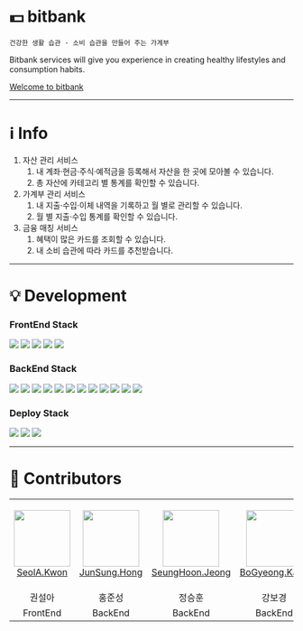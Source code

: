 # 💵 bitbank

`건강한 생활 습관 · 소비 습관을 만들어 주는 가계부`

Bitbank services will give you experience in creating healthy lifestyles and consumption habits.

[Welcome to bitbank](https://bithumb.bitbank.click)

---

# ℹ️ Info

1. 자산 관리 서비스
   1. 내 계좌·현금·주식·예적금을 등록해서 자산을 한 곳에 모아볼 수 있습니다.
   2. 총 자산에 카테고리 별 통계를 확인할 수 있습니다.
2. 가계부 관리 서비스
   1. 내 지출·수입·이체 내역을 기록하고 월 별로 관리할 수 있습니다.
   2. 월 별 지출·수입 통계를 확인할 수 있습니다.
3. 금융 매칭 서비스
   1. 혜택이 많은 카드를 조회할 수 있습니다.
   2. 내 소비 습관에 따라 카드를 추천받습니다.

---

# 💡 Development

### FrontEnd Stack

<img src="https://img.shields.io/badge/html5-E34F26?style=for-the-badge&logo=html5&logoColor=white"> <img src="https://img.shields.io/badge/css3-1572B6?style=for-the-badge&logo=css3&logoColor=white"> <img src="https://img.shields.io/badge/javascript-F7DF1E?style=for-the-badge&logo=javascript&logoColor=black"> <img src="https://img.shields.io/badge/react-61DAFB?style=for-the-badge&logo=react&logoColor=black"> <img src="https://img.shields.io/badge/redux-764ABC?style=for-the-badge&logo=redux&logoColor=white"> <!-- <img src="https://img.shields.io/badge/next.js-000000?style=for-the-badge&logo=next.js&logoColor=white"> -->

### BackEnd Stack

<img src="https://img.shields.io/badge/java-007396?style=for-the-badge&logo=java&logoColor=white"> <img src="https://img.shields.io/badge/springboot-6DB33F?style=for-the-badge&logo=springboot&logoColor=white"> <img src="https://img.shields.io/badge/gradle-02303A?style=for-the-badge&logo=gradle&logoColor=white"> <img src="https://img.shields.io/badge/json%20web%20tokens-000000?style=for-the-badge&logo=json%20web%20tokens&logoColor=white"> <img src="https://img.shields.io/badge/swagger-85EA2D?style=for-the-badge&logo=swagger&logoColor=white"> <img src="https://img.shields.io/badge/apache%20kafka-231F20?style=for-the-badge&logo=apachekafka&logoColor=white"> <img src="https://img.shields.io/badge/elasticsearch-005571?style=for-the-badge&logo=elasticsearch&logoColor=white"> <img src="https://img.shields.io/badge/logstash-005571?style=for-the-badge&logo=logstash&logoColor=white"> <img src="https://img.shields.io/badge/kibana-005571?style=for-the-badge&logo=kibana&logoColor=white"> <img src="https://img.shields.io/badge/aws%20lambda-FF9900?style=for-the-badge&logo=awslambda&logoColor=white"> <img src="https://img.shields.io/badge/amazon%20s3-569A31?style=for-the-badge&logo=amazons3&logoColor=white"> <img src="https://img.shields.io/badge/mysql-4479A1?style=for-the-badge&logo=mysql&logoColor=white">

### Deploy Stack

<img src="https://img.shields.io/badge/git-F05032?style=for-the-badge&logo=git&logoColor=white"> <img src="https://img.shields.io/badge/jenkins-D24939?style=for-the-badge&logo=jenkins&logoColor=white"> <img src="https://img.shields.io/badge/amazon%20aws-232F3E?style=for-the-badge&logo=amazonaws&logoColor=white">

---

# 👥 Contributors

<table>
    <tr>
       <td align="center" width="130px" height="160px">
            <a href="https://github.com/daodaoala"><img height="100px" width="100px" src="https://avatars.githubusercontent.com/u/67010327?v=4" /></a>
            <br />
            <a href="https://github.com/daodaoala">SeolA.Kwon</a>
        </td>
        <td align="center" width="130px" height="160px">
            <a href="https://github.com/powerstar13"><img height="100px" width="100px" src="https://avatars.githubusercontent.com/u/42233927?v=4" /></a>
            <br />
            <a href="https://github.com/powerstar13">JunSung.Hong</a>
        </td>
         <td align="center" width="130px" height="160px">
            <a href="https://github.com/jsh0116"><img height="100px" width="100px" src="https://avatars.githubusercontent.com/u/62865808?v=4" /></a>
            <br />
            <a href="https://github.com/jsh0116">SeungHoon.Jeong</a>
        </td>
        <td align="center" width="130px" height="160px">
            <a href="https://github.com/boookk"><img height="100px" width="100px" src="https://avatars.githubusercontent.com/u/76933244?v=4" /></a>
            <br />
            <a href="https://github.com/boookk">BoGyeong.Kang</a>
        </td>
    </tr>
    <tr>
        <td align="center">권설아</td>
        <td align="center">홍준성</td>
        <td align="center">정승훈</td>
        <td align="center">강보경</td>
    </tr>
    <tr>
        <td align="center">FrontEnd</td>
        <td align="center">BackEnd</td>
        <td align="center">BackEnd</td>
        <td align="center">BackEnd</td>
    </tr>
</table>
